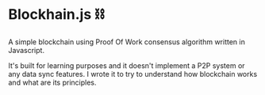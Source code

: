 # Blockhain.js ⛓
A simple blockchain using Proof Of Work consensus algorithm written in Javascript.

It's built for learning purposes and it doesn't implement a P2P system or any data sync features.
I wrote it to try to understand how blockchain works and what are its principles.
